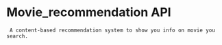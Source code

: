 # Movie_recommendation API 
     A content-based recommendation system to show you info on movie you search.

     
